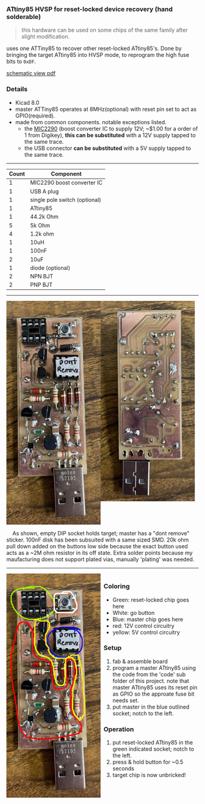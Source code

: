 ### ATtiny85 HVSP for reset-locked device recovery (hand solderable)

> this hardware can be used on some chips of the same family after slight modification.

uses one ATTiny85 to recover other reset-locked ATtiny85's. Done by bringing the target ATtiny85 into HVSP mode, to reprogram the high fuse bits to `0xDF`.

[schematic view pdf](./demo/top%20level.pdf)

### Details
- Kicad 8.0
- master ATTiny85 operates at 8MHz(optional) with reset pin set to act as GPIO(required).
- made from common components. notable exceptions listed.
    - the [MIC2290](https://ww1.microchip.com/downloads/en/DeviceDoc/MIC2290.pdf) (boost converter IC to supply 12V; ~$1.00 for a order of 1 from Digikey), **this can be substituted** with a 12V supply tapped to the same trace.
    - the USB connector **can be substituted** with a 5V supply tapped to the same trace.

---

| Count | Component |
|-|-|
| 1 | MIC2290 boost converter IC |
| 1 | USB A plug |
| 1 | single pole switch (optional) |
| 1 | ATtiny85 |
| 1 | 44.2k Ohm |
| 5 | 5k Ohm |
| 4 | 1.2k ohm
| 1 | 10uH |
| 1 | 100nF |
| 2 | 10uF |
| 1 | diode (optional) |
| 2 | NPN BJT |
| 2 | PNP BJT |

---

<div style="display:flex; align-items:top;">
  <img src="./demo/attiny85_hvsp_top.jpg" alt="board top" width="49%">
    <img src="./demo/attiny85_hvsp_bottom.jpg" alt="board bottom" width="49%" height="50%">
</div>

<p style="text-indent:1rem;">As shown, empty DIP socket holds target; master has a "dont remove" sticker. 100nF disk has been subsuited with a same sized SMD. 20k ohm pull down added on the buttons low side because the exact button used acts as a ~2M ohm resistor in its off state. Extra solder points because my maufacturing does not support plated vias, manually 'plating' was needed.</p>

---
<div style="display:flex; align-items:top;">
    <img src="./demo/use_case.jpg" alt="board top with circuit sections outlined" width="49%">
    <div style="margin-left:.5rem;">
        <h3>Coloring</h3>
        <ul>
            <li>Green: reset-locked chip goes here</li>
            <li>White: go button</li>
            <li>Blue: master chip goes here</li>
            <li>red: 12V control circuitry</li>
            <li>yellow: 5V control circuitry</li>
        </ul>
        <h3>Setup</h3>
        <ol>
            <li>fab & assemble board</li>
            <li>program a master ATtiny85 using the code from the 'code' sub folder of this project. note that master ATtiny85 uses its reset pin as GPIO so the approate fuse bit needs set.</li>
            <li>put master in the blue outlined socket; notch to the left.</li>
        </ol>
        <h3>Operation</h3>
        <ol>
            <li>put reset-locked ATtiny85 in the green indicated socket; notch to the left.</li>
            <li>press & hold button for ~0.5 seconds</li>
            <li>target chip is now unbricked!</li>
        </ol>
    </div>
</div>
